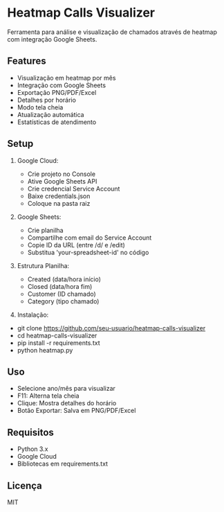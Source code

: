 # Heatmap Calls Visualizer

Ferramenta para análise e visualização de chamados através de heatmap com integração Google Sheets.

## Features
- Visualização em heatmap por mês
- Integração com Google Sheets
- Exportação PNG/PDF/Excel
- Detalhes por horário
- Modo tela cheia
- Atualização automática
- Estatísticas de atendimento

## Setup

1. Google Cloud:
   - Crie projeto no Console
   - Ative Google Sheets API
   - Crie credencial Service Account
   - Baixe credentials.json
   - Coloque na pasta raiz

2. Google Sheets:
   - Crie planilha
   - Compartilhe com email do Service Account
   - Copie ID da URL (entre /d/ e /edit)
   - Substitua 'your-spreadsheet-id' no código

3. Estrutura Planilha:
   - Created (data/hora início)
   - Closed (data/hora fim)
   - Customer (ID chamado)
   - Category (tipo chamado)

4. Instalação:
  - git clone https://github.com/seu-usuario/heatmap-calls-visualizer
  - cd heatmap-calls-visualizer
  - pip install -r requirements.txt
  - python heatmap.py

   
## Uso
- Selecione ano/mês para visualizar
- F11: Alterna tela cheia
- Clique: Mostra detalhes do horário
- Botão Exportar: Salva em PNG/PDF/Excel

## Requisitos
- Python 3.x
- Google Cloud
- Bibliotecas em requirements.txt

## Licença
MIT
